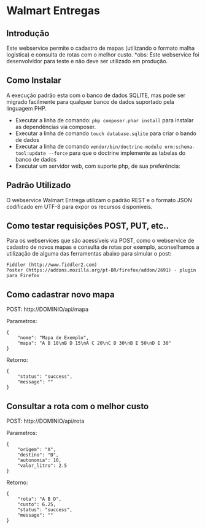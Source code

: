 Walmart Entregas
================

Introdução
----------
Este webservice permite o cadastro de mapas (utilizando o formato malha logística) e consulta de rotas com o melhor custo.
*obs: Este webservice foi desenvolvidor para teste e não deve ser utilizado em produção.

Como Instalar
-------------

A execução padrão esta com o banco de dados SQLITE, mas pode ser migrado facilmente para qualquer banco de dados suportado pela linguagem PHP.

* Executar a linha de comando: `php composer.phar install` para instalar as dependências via composer.
* Executar a linha de comando `touch database.sqlite` para criar o bando de dados
* Executar a linha de comando `vendor/bin/doctrine-module orm:schema-tool:update --force` para que o doctrine implemente as tabelas do banco de dados
* Executar um servidor web, com suporte php, de sua preferência:


Padrão Utilizado
----------------

O webservice Walmart Entrega utilizam o padrão REST e o formato JSON codificado em UTF-8 para expor os recursos disponíveis.

Como testar requisições POST, PUT, etc..
----------------------------------------

Para os webservices que são acessíveis via POST, como o webservice de cadastro de novos mapas e consulta de rotas por exemplo, aconselhamos a utilização de alguma das ferramentas abaixo para simular o post:

    Fiddler (http://www.fiddler2.com)
    Poster (https://addons.mozilla.org/pt-BR/firefox/addon/2691) - plugin para Firefox

Como cadastrar novo mapa
----------------------------------------

POST: http://DOMINIO/api/mapa

Parametros:

```
{
    "nome": "Mapa de Exemplo",
    "mapa": "A B 10\nB D 15\nA C 20\nC D 30\nB E 50\nD E 30"
}
```

Retorno:

```
{
    "status": "success",
    "message": ""
}
```

Consultar a rota com o melhor custo
-----------------------------------

POST: http://DOMINIO/api/rota

Parametros:

```
{
    "origem": "A",
    "destino": "B",
    "autonomia": 10,
    "valor_litro": 2.5
}
```

Retorno:

```
{
    "rota": "A B D",
    "custo": 6.25,
    "status": "success",
    "message": ""
}
```
